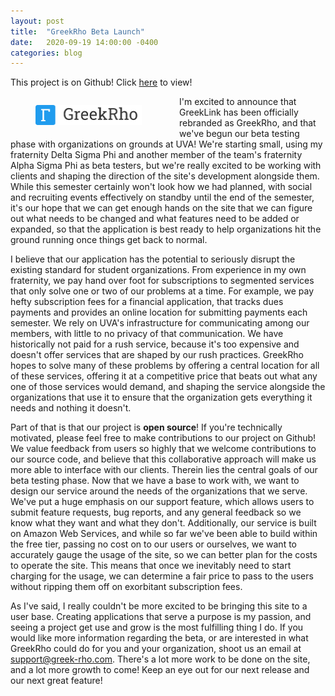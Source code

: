 ```yaml
---
layout: post
title:  "GreekRho Beta Launch"
date:   2020-09-19 14:00:00 -0400
categories: blog
---
```


This project is on Github!  Click <a href="https://github.com/csyager/greeklink-core" target="_blank">here</a> to view!

<div style="float: left; margin-right: 20px; width: 25%; min-width: 250px">
<figure class="figure">
<a href="/assets/images/greekrho_launch/logo.png"><img src="/assets/images/greekrho_launch/logo.png" class="img-thumbnail figure-img img-fluid"></a>
</figure>
</div>

I'm excited to announce that GreekLink has been officially rebranded as GreekRho, and that we've begun our beta testing phase with organizations on grounds at UVA!  We're starting small, using my fraternity Delta Sigma Phi and another member of the team's fraternity Alpha Sigma Phi as beta testers, but we're really excited to be working with clients and shaping the direction of the site's development alongside them.  While this semester certainly won't look how we had planned, with social and recruiting events effectively on standby until the end of the semester, it's our hope that we can get enough hands on the site that we can figure out what needs to be changed and what features need to be added or expanded, so that the application is best ready to help organizations hit the ground running once things get back to normal.  

I believe that our application has the potential to seriously disrupt the existing standard for student organizations.  From experience in my own fraternity, we pay hand over foot for subscriptions to segmented services that only solve one or two of our problems at a time.  For example, we pay hefty subscription fees for a financial application, that tracks dues payments and provides an online location for submitting payments each semester.  We rely on UVA's infrastructure for communicating among our members, with little to no privacy of that communication.  We have historically not paid for a rush service, because it's too expensive and doesn't offer services that are shaped by our rush practices.  GreekRho hopes to solve many of these problems by offering a central location for all of these services, offering it at a competitive price that beats out what any one of those services would demand, and shaping the service alongside the organizations that use it to ensure that the organization gets everything it needs and nothing it doesn't.

Part of that is that our project is <b>open source</b>!  If you're technically motivated, please feel free to make contributions to our project on Github!  We value feedback from users so highly that we welcome contributions to our source code, and believe that this collaborative approach will make us more able to interface with our clients.  Therein lies the central goals of our beta testing phase.  Now that we have a base to work with, we want to design our service around the needs of the organizations that we serve.  We've put a huge emphasis on our support feature, which allows users to submit feature requests, bug reports, and any general feedback so we know what they want and what they don't.  Additionally, our service is built on Amazon Web Services, and while so far we've been able to build within the free tier, passing no cost on to our users or ourselves, we want to accurately gauge the usage of the site, so we can better plan for the costs to operate the site.  This means that once we inevitably need to start charging for the usage, we can determine a fair price to pass to the users without ripping them off on exorbitant subscription fees.

As I've said, I really couldn't be more excited to be bringing this site to a user base.  Creating applications that serve a purpose is my passion, and seeing a project get use and grow is the most fulfilling thing I do.  If you would like more information regarding the beta, or are interested in what GreekRho could do for you and your organization, shoot us an email at <a href="mailto:support@greek-rho.com">support@greek-rho.com</a>.  There's a lot more work to be done on the site, and a lot more growth to come!  Keep an eye out for our next release and our next great feature!
